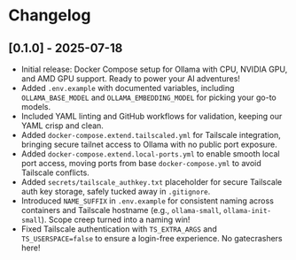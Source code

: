 # Changelog

## [0.1.0] - 2025-07-18

- Initial release: Docker Compose setup for Ollama with CPU, NVIDIA GPU, and AMD GPU support. Ready to power your AI adventures!
- Added `.env.example` with documented variables, including `OLLAMA_BASE_MODEL` and `OLLAMA_EMBEDDING_MODEL` for picking your go-to models.
- Included YAML linting and GitHub workflows for validation, keeping our YAML crisp and clean.
- Added `docker-compose.extend.tailscaled.yml` for Tailscale integration, bringing secure tailnet access to Ollama with no public port exposure.
- Added `docker-compose.extend.local-ports.yml` to enable smooth local port access, moving ports from base `docker-compose.yml` to avoid Tailscale conflicts.
- Added `secrets/tailscale_authkey.txt` placeholder for secure Tailscale auth key storage, safely tucked away in `.gitignore`.
- Introduced `NAME_SUFFIX` in `.env.example` for consistent naming across containers and Tailscale hostname (e.g., `ollama-small`, `ollama-init-small`). Scope creep turned into a naming win!
- Fixed Tailscale authentication with `TS_EXTRA_ARGS` and `TS_USERSPACE=false` to ensure a login-free experience. No gatecrashers here!